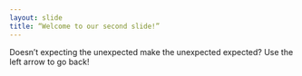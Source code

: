 ```yaml
---
layout: slide
title: “Welcome to our second slide!”
---
```

Doesn’t expecting the unexpected make the unexpected expected?
Use the left arrow to go back!
